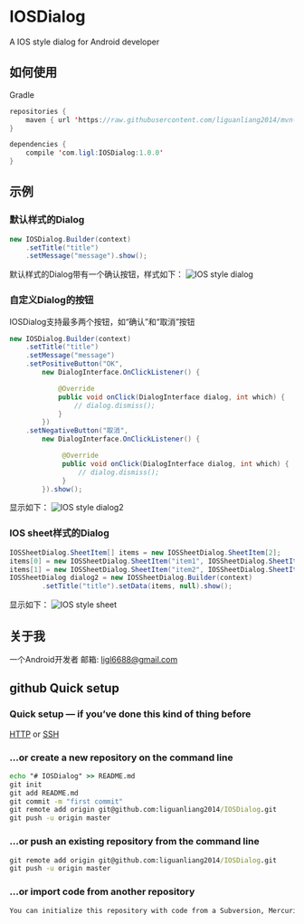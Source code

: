 # IOSDialog
A IOS style dialog for Android developer

## 如何使用
Gradle
```java
repositories {
    maven { url 'https://raw.githubusercontent.com/liguanliang2014/mvn-repo/master'}
}

dependencies {
    compile 'com.ligl:IOSDialog:1.0.0'
}
```

## 示例
### 默认样式的Dialog
```java
new IOSDialog.Builder(context)
    .setTitle("title")
    .setMessage("message").show();
```
默认样式的Dialog带有一个确认按钮，样式如下：
![IOS style dialog](https://github.com/liguanliang2014/IOSDialog/raw/master/example/screenshot/device-2017-04-10-112933.png)

### 自定义Dialog的按钮
IOSDialog支持最多两个按钮，如“确认”和“取消”按钮
```java
new IOSDialog.Builder(context)
    .setTitle("title")
    .setMessage("message")
    .setPositiveButton("OK",
        new DialogInterface.OnClickListener() {

            @Override
            public void onClick(DialogInterface dialog, int which) {
                // dialog.dismiss();
            }
        })
    .setNegativeButton("取消",
        new DialogInterface.OnClickListener() {

             @Override
             public void onClick(DialogInterface dialog, int which) {
                 // dialog.dismiss();
             }
        }).show();
```
显示如下：
![IOS style dialog2](https://github.com/liguanliang2014/IOSDialog/raw/master/example/screenshot/device-2017-04-10-113008.png)

### IOS sheet样式的Dialog
```java
IOSSheetDialog.SheetItem[] items = new IOSSheetDialog.SheetItem[2];
items[0] = new IOSSheetDialog.SheetItem("item1", IOSSheetDialog.SheetItem.RED);
items[1] = new IOSSheetDialog.SheetItem("item2", IOSSheetDialog.SheetItem.BLUE);
IOSSheetDialog dialog2 = new IOSSheetDialog.Builder(context)
        .setTitle("title").setData(items, null).show();
```
显示如下：
![IOS style sheet](https://github.com/liguanliang2014/IOSDialog/raw/master/example/screenshot/device-2017-04-10-113032.png)

## 关于我
一个Android开发者
邮箱: ligl6688@gmail.com

## github Quick setup

### Quick setup — if you’ve done this kind of thing before

[HTTP](https://github.com/liguanliang2014/IOSDialog.git) or [SSH](git@github.com:liguanliang2014/IOSDialog.git)

### …or create a new repository on the command line

```cmd
echo "# IOSDialog" >> README.md
git init
git add README.md
git commit -m "first commit"
git remote add origin git@github.com:liguanliang2014/IOSDialog.git
git push -u origin master
```

### …or push an existing repository from the command line

```cmd
git remote add origin git@github.com:liguanliang2014/IOSDialog.git
git push -u origin master
```

### …or import code from another repository

```cmd
You can initialize this repository with code from a Subversion, Mercurial, or TFS project.
```